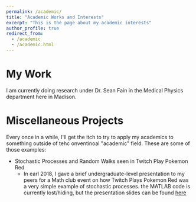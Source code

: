 ```yaml
---
permalink: /academic/
title: "Academic Works and Interests"
excerpt: "This is the page about my academic interests"
author_profile: true
redirect_from: 
  - /academic
  - /academic.html
---
```




# My Work

I am currently doing research under Dr. Sean Fain in the Medical Physics department here in Madison. 


# Miscellaneous Projects

Every once in a while, I'll get the itch to try to apply my academics to something outside of tehc onventinoal "academic" field. These are some of those examples:
  
  + Stochastic Processes and Random Walks seen in Twitch Play Pokemon Red
    - In earl 2018, I gave a brief undergraduate-level presentation to my peers for a Math club event on how Twitch Plays Pokemon Red was a very simple example of stochastic processes. the MATLAB code is currently lost/hiding, but the presentation slides can be found [here](https://docs.google.com/presentation/d/1oYtfXlcirFioiPu01lY11hX9zY8KAu6X3OXJk_LIddk/edit?usp=sharing)

